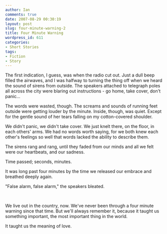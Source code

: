 ```yaml
---
author: Ian
comments: true
date: 2007-08-29 00:30:19
layout: post
slug: four-minute-warning-2
title: Four Minute Warning
wordpress_id: 611
categories:
- Short Stories
tags:
- Fiction
- Story
---
```


<div>
<p>The first indication, I guess, was when the radio cut out. Just a dull beep filled the airwaves, and I was halfway to turning the thing off when we heard the sound of sirens from outside. The speakers attached to telegraph poles all across the city were blaring out instructions - go home, take cover, don&#039;t panic...</p>
<p>The words were wasted, though. The screams and sounds of running feet outside were getting louder by the minute. Inside, though, was quiet. Except for the gentle sound of her tears falling on my cotton-covered shoulder.</p>
<p>We didn&#039;t panic, we didn&#039;t take cover. We just knelt there, on the floor, in each others&#039; arms. We had no words worth saying, for we both knew each other&#039;s feelings so well that words lacked the ability to describe them.</p>
<p>The sirens rang and rang, until they faded from our minds and all we felt were our heartbeats, and our sadness.</p>
<p>Time passed; seconds, minutes.</p>
<p>It was long past four minutes by the time we released our embrace and breathed deeply again.</p>
<p>"False alarm, false alarm," the speakers bleated.</p>
<br />
<p>We live out in the country, now. We&#039;ve never been through a four minute warning since that time. But we&#039;ll always remember it, because it taught us something important, the most important thing in the world.</p>
<p>It taught us the meaning of love.</p>
</div>

